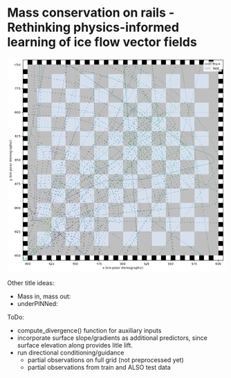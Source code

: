 # Mass conservation on rails - Rethinking physics-informed learning of ice flow vector fields

![Description of the image](data.png)

Other title ideas:
- Mass in, mass out:
- underPINNed:

ToDo:
- compute_divergence() function for auxiliary inputs
- incorporate surface slope/gradients as additional predictors, since surface elevation along provides litle lift. 
- run directional conditioning/guidance 
    - partial observations on full grid (not preprocessed yet)
    - partial observations from train and ALSO test data